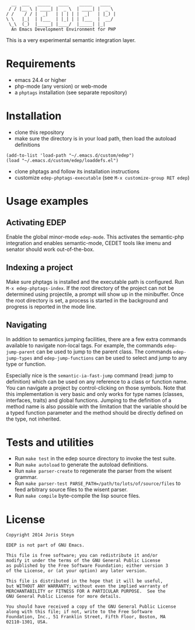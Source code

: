       __  ___   _____   ____    _____   ____
     / / |__ \ | ____| |  _ \  | ____| |  _ \
    / /    / / |  _|   | | | | |  _|   | |_) |
    \ \   |_|  | |___  | |_| | | |___  |  __/
     \_\  (_)  |_____| |____/  |_____| |_|
      An Emacs Development Environment for PHP

This is a very experimental semantic integration layer.

# Requirements
* emacs 24.4 or higher
* php-mode (any version) or web-mode
* a `phptags` installation (see separate repository)

# Installation
* clone this repository
* make sure the directory is in your load path, then load the autoload definitions

```
(add-to-list 'load-path "~/.emacs.d/custom/edep")
(load "~/.emacs.d/custom/edep/loaddefs.el")
```

* clone phptags and follow its installation instructions
* customize `edep-phptags-executable` (see `M-x customize-group RET edep`)

# Usage examples
## Activating EDEP
Enable the global minor-mode `edep-mode`. This activates the semantic-php integration and enables semantic-mode, CEDET tools like imenu and senator should work out-of-the-box.

## Indexing a project
Make sure phptags is installed and the executable path is configured. Run `M-x edep-phptags-index`. If the root directory of the project can not be determined using projectile, a prompt will show up in the minibuffer. Once the root directory is set, a process is started in the background and progress is reported in the mode line.

## Navigating
In addition to semantics jumping facilities, there are a few extra commands available to navigate non-local tags. For example, the commands `edep-jump-parent` can be used to jump to the parent class. The commands `edep-jump-types` and `edep-jump-functions` can be used to select and jump to any type or function.

Especially nice is the `semantic-ia-fast-jump` command (read: jump to definition) which can be used on any reference to a class or function name. You can navigate a project by control-clicking on those symbols. Note that this implementation is very basic and only works for type names (classes, interfaces, traits) and global functions. Jumping to the definition of a method name is also possible with the limitation that the variable should be a typed function parameter and the method should be directly defined on the type, not inherited.

# Tests and utilities
* Run `make test` in the edep source directory to invoke the test suite.
* Run `make autoload` to generate the autoload definitions.
* Run `make parser-create` to regenerate the parser from the wisent grammar.
* Run `make parser-test PARSE_PATH=/path/to/lots/of/source/files` to feed arbitrary source files to the wisent parser.
* Run `make compile` byte-compile the lisp source files.

# License
    Copyright 2014 Joris Steyn

    EDEP is not part of GNU Emacs.

    This file is free software; you can redistribute it and/or
    modify it under the terms of the GNU General Public License
    as published by the Free Software Foundation; either version 3
    of the License, or (at your option) any later version.

    This file is distributed in the hope that it will be useful,
    but WITHOUT ANY WARRANTY; without even the implied warranty of
    MERCHANTABILITY or FITNESS FOR A PARTICULAR PURPOSE.  See the
    GNU General Public License for more details.

    You should have received a copy of the GNU General Public License
    along with this file; if not, write to the Free Software
    Foundation, Inc., 51 Franklin Street, Fifth Floor, Boston, MA
    02110-1301, USA.
